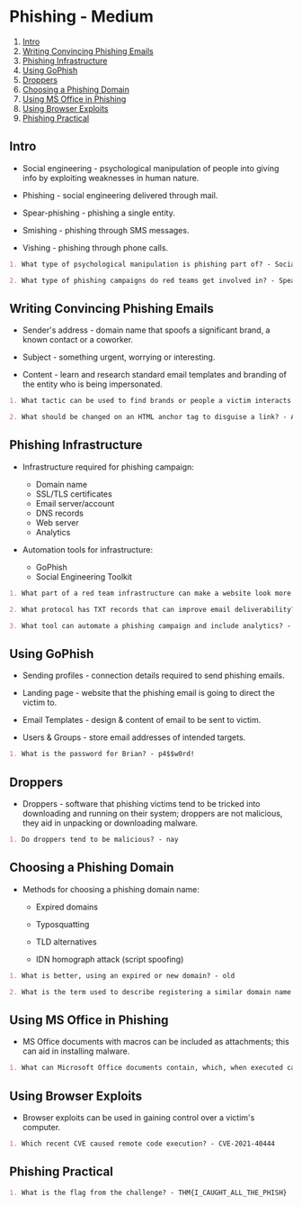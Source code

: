 # Phishing - Medium

1. [Intro](#intro)
2. [Writing Convincing Phishing Emails](#writing-convincing-phishing-emails)
3. [Phishing Infrastructure](#phishing-infrastructure)
4. [Using GoPhish](#using-gophish)
5. [Droppers](#droppers)
6. [Choosing a Phishing Domain](#choosing-a-phishing-domain)
7. [Using MS Office in Phishing](#using-ms-office-in-phishing)
8. [Using Browser Exploits](#using-browser-exploits)
9. [Phishing Practical](#phishing-practical)

## Intro

* Social engineering - psychological manipulation of people into giving info by exploiting weaknesses in human nature.

* Phishing - social engineering delivered through mail.

* Spear-phishing - phishing a single entity.

* Smishing - phishing through SMS messages.

* Vishing - phishing through phone calls.

```markdown
1. What type of psychological manipulation is phishing part of? - Social engineering

2. What type of phishing campaigns do red teams get involved in? - Spear-phishing
```

## Writing Convincing Phishing Emails

* Sender's address - domain name that spoofs a significant brand, a known contact or a coworker.

* Subject - something urgent, worrying or interesting.

* Content - learn and research standard email templates and branding of the entity who is being impersonated.

```markdown
1. What tactic can be used to find brands or people a victim interacts with? - OSINT

2. What should be changed on an HTML anchor tag to disguise a link? - Anchor text
```

## Phishing Infrastructure

* Infrastructure required for phishing campaign:

  * Domain name
  * SSL/TLS certificates
  * Email server/account
  * DNS records
  * Web server
  * Analytics

* Automation tools for infrastructure:

  * GoPhish
  * Social Engineering Toolkit

```markdown
1. What part of a red team infrastructure can make a website look more authentic? - SSL/TLS certificates

2. What protocol has TXT records that can improve email deliverability? - DNS

3. What tool can automate a phishing campaign and include analytics? - GoPhish
```

## Using GoPhish

* Sending profiles - connection details required to send phishing emails.

* Landing page - website that the phishing email is going to direct the victim to.

* Email Templates - design & content of email to be sent to victim.

* Users & Groups - store email addresses of intended targets.

```markdown
1. What is the password for Brian? - p4$$w0rd!
```

## Droppers

* Droppers - software that phishing victims tend to be tricked into downloading and running on their system; droppers are not malicious, they aid in unpacking or downloading malware.

```markdown
1. Do droppers tend to be malicious? - nay
```

## Choosing a Phishing Domain

* Methods for choosing a phishing domain name:

  * Expired domains

  * Typosquatting

  * TLD alternatives

  * IDN homograph attack (script spoofing)

```markdown
1. What is better, using an expired or new domain? - old

2. What is the term used to describe registering a similar domain name with a spelling error? - Typosquatting
```

## Using MS Office in Phishing

* MS Office documents with macros can be included as attachments; this can aid in installing malware.

```markdown
1. What can Microsoft Office documents contain, which, when executed can run computer commands? - Macros
```

## Using Browser Exploits

* Browser exploits can be used in gaining control over a victim's computer.

```markdown
1. Which recent CVE caused remote code execution? - CVE-2021-40444
```

## Phishing Practical

```markdown
1. What is the flag from the challenge? - THM{I_CAUGHT_ALL_THE_PHISH}
```
